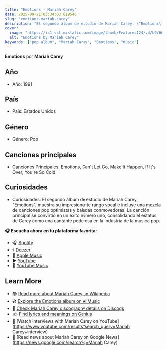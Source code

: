 ```yaml
---
title: "Emotions - Mariah Carey"
date: 2025-09-21T03:34:03.819546
slug: "emotions-mariah-carey"
description: "El segundo álbum de estudio de Mariah Carey, \"Emotions\", muestra su impresionante rango vocal e incluye una mezcla de canciones pop optimistas y baladas conmovedoras."
cover:
  image: "https://is1-ssl.mzstatic.com/image/thumb/Features124/v4/b9/66/82/b96682c2-4c2a-d01c-b849-68cb44511209/dj.soxgewfo.jpg/500x500bb.jpg"
  alt: "Emotions by Mariah Carey"
keywords: ["pop album", "Mariah Carey", "Emotions", "music"]
---
```


**Emotions** por **Mariah Carey**
## Año
- Año: 1991
## País
- País: Estados Unidos
## Género
- Género: Pop
## Canciones principales
- Canciones Principales: Emotions, Can't Let Go, Make It Happen, If It's Over, You're So Cold
## Curiosidades
- Curiosidades: El segundo álbum de estudio de Mariah Carey, "Emotions", muestra su impresionante rango vocal e incluye una mezcla de canciones pop optimistas y baladas conmovedoras. La canción principal se convirtió en un éxito número uno, consolidando el estatus de Carey como una cantante poderosa en la industria de la música pop.



**🎧 Escucha ahora en tu plataforma favorita:**

- 🎧 [Spotify](https://open.spotify.com/search/Emotions%20Mariah%20Carey)
- 🌀 [Deezer](https://www.deezer.com/search/Emotions%20Mariah%20Carey)
- 🍎 [Apple Music](https://music.apple.com/search?term=Emotions%20Mariah%20Carey)
- ▶️ [YouTube](https://www.youtube.com/results?search_query=Emotions%20Mariah%20Carey)
- 🎵 [YouTube Music](https://music.youtube.com/search?q=Emotions%20Mariah%20Carey)

## Learn More

- 📚 [Read more about Mariah Carey on Wikipedia](https://en.wikipedia.org/wiki/Mariah+Carey)
- 💿 [Explore the Emotions album on AllMusic](https://www.allmusic.com/search/albums/Emotions)
- 📀 [Check Mariah Carey discography details on Discogs](https://www.discogs.com/search/?q=Emotions+Mariah+Carey&type=all)
- ✍️ [Find lyrics and meanings on Genius](https://genius.com/search?q=Emotions%20Mariah+Carey)
- 🎤 [Watch interviews with Mariah Carey on YouTube](https://www.youtube.com/results?search_query=Mariah Carey+interview)
- 📰 [Read news about Mariah Carey on Google News](https://news.google.com/search?q=Mariah Carey)